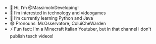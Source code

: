 - 👋 Hi, I’m @MassimoInDeveloping!
- 👀 I’m interested in technology and videogames
- 🌱 I’m currently learning Python and Java
- 😄 Pronouns: Mr.Osservatore, ColuiCheWarden
- ⚡ Fun fact: I'm a Minecraft Italian Youtuber, but in that channel i don't publish tesch videos!
